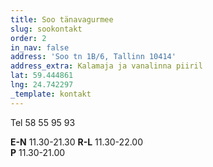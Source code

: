 ```yaml
---
title: Soo tänavagurmee
slug: sookontakt
order: 2
in_nav: false
address: 'Soo tn 1B/6, Tallinn 10414'
address_extra: Kalamaja ja vanalinna piiril
lat: 59.444861
lng: 24.742297
_template: kontakt
---
```


Tel 58 55 95 93

**E-N**  11.30-21.30
**R-L**  11.30-22.00  
**P**  11.30-21.00
